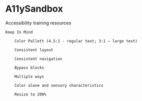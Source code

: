 # A11ySandbox
Accessibility training resources

    Keep In Mind
    
        Color Pallett (4.5:1 - regular text; 3:1 – large text)
        
        Consistent layout
        
        Consistent navigation
        
        Bypass blocks
        
        Multiple ways
        
        Color alone and sensory characteristics
        
        Resize to 200%


